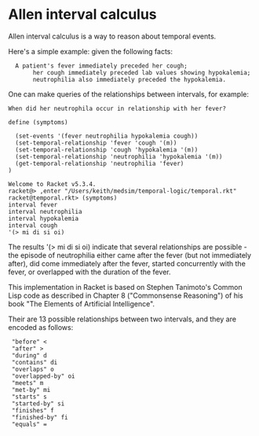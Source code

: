 Allen interval calculus
=======================

Allen interval calculus is a way to reason about temporal events. 

Here's a simple example: given the following facts:

      A patient's fever immediately preceded her cough;
           her cough immediately preceded lab values showing hypokalemia;
           neutrophilia also immediately preceded the hypokalemia.

One can make queries of the relationships between intervals, for example:

    When did her neutrophila occur in relationship with her fever?
``` Racket
define (symptoms)
  
  (set-events '(fever neutrophilia hypokalemia cough))
  (set-temporal-relationship 'fever 'cough '(m))
  (set-temporal-relationship 'cough 'hypokalemia '(m))
  (set-temporal-relationship 'neutrophilia 'hypokalemia '(m))
  (get-temporal-relationship 'neutrophilia 'fever)
)

Welcome to Racket v5.3.4.
racket@> ,enter "/Users/keith/medsim/temporal-logic/temporal.rkt"
racket@temporal.rkt> (symptoms)
interval fever
interval neutrophilia
interval hypokalemia
interval cough
'(> mi di si oi)
```
The results '(> mi di si oi) indicate that several relationships are possible - the episode of neutrophilia either came after the fever (but not immediately after), did come immediately after the fever, started concurrently with the fever, or overlapped with the duration of the fever.

This implementation in Racket is based on Stephen Tanimoto's Common Lisp code as described in Chapter 8 ("Commonsense Reasoning") of his book "The Elements of Artificial Intelligence".

 Their are 13 possible relationships between two intervals, and they are encoded as follows:

     "before" <
     "after" >
     "during" d
     "contains" di
     "overlaps" o
     "overlapped-by" oi
     "meets" m
     "met-by" mi
     "starts" s
     "started-by" si
     "finishes" f
     "finished-by" fi
     "equals" =

